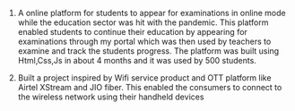 


1. A online platform for students to appear for examinations in online mode while the education sector was hit with the pandemic.
This platform enabled students to continue their education by appearing for examinations through my portal which was then used by teachers to examine and track the students progress.
The platform was built using Html,Css,Js in about 4 months and it was used by 500 students.


2. Built a project inspired by Wifi service product and OTT platform like Airtel XStream and JIO fiber. 
This enabled the consumers to connect to the wireless network using their handheld devices


